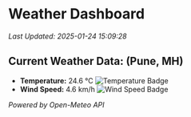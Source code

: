 
# Weather Dashboard

_Last Updated: 2025-01-24 15:09:28_

## Current Weather Data: (Pune, MH)
- **Temperature:** 24.6 °C ![Temperature Badge](https://img.shields.io/badge/Temperature-Medium%20Temp-green)
- **Wind Speed:** 4.6 km/h ![Wind Speed Badge](https://img.shields.io/badge/Wind%20Speed-Low%20Wind-blue)

*Powered by Open-Meteo API*
